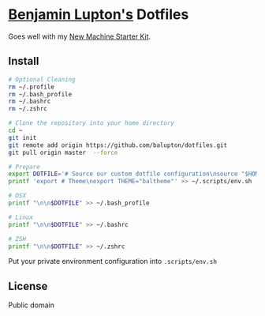 # [Benjamin Lupton's](http://balupton.com) Dotfiles

Goes well with my [New Machine Starter Kit](https://gist.github.com/balupton/5259595).


## Install

``` bash
# Optional Cleaning
rm ~/.profile
rm ~/.bash_profile
rm ~/.bashrc
rm ~/.zshrc

# Clone the repository into your home directory
cd ~
git init
git remote add origin https://github.com/balupton/dotfiles.git
git pull origin master  --force

# Prepare
export DOTFILE='# Source our custom dotfile configuration\nsource "$HOME/.scripts/init.sh"'
printf 'export # Theme\nexport THEME="baltheme"' >> ~/.scripts/env.sh

# OSX
printf "\n\n$DOTFILE" >> ~/.bash_profile

# Linux
printf "\n\n$DOTFILE" >> ~/.bashrc

# ZSH
printf "\n\n$DOTFILE" >> ~/.zshrc
```

Put your private environment configuration into `.scripts/env.sh`


## License

Public domain
